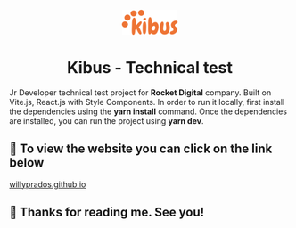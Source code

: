 <p align="center">
  <a href="https://willyprados.github.io/PW/">
    <img alt="Kibus Logo" src="public/assets/img/logo_primary_color.svg" width="100" />
  </a>
</p>
<h1 align="center">
  Kibus - Technical test
</h1>

Jr Developer technical test project for **Rocket Digital** company. Built on Vite.js, React.js with Style Components. In order to run it locally, first install the dependencies using the **yarn install** command. Once the dependencies are installed, you can run the project using **yarn dev**.

## 🚀 To view the website you can click on the link below

<a href="https://willyprados.github.io/PW/">willyprados.github.io</a>

## 💖 Thanks for reading me. See you!
